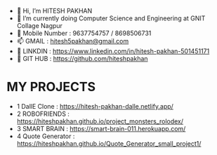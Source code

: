 - 👋 Hi, I’m HITESH PAKHAN
- 🌱 I’m currently doing Computer Science and Engineering at GNIT Collage Nagpur
- 💞️ Mobile Number : 9637754757 / 8698506731
- 📫 GMAIL : hitesh5pakhan@gmail.com
- 👀 LINKDIN : https://www.linkedin.com/in/hitesh-pakhan-501451171
- 👀 GIT HUB : https://github.com/hiteshpakhan

# MY PROJECTS
* 1 DallE Clone : https://hitesh-pakhan-dalle.netlify.app/
* 2 ROBOFRIENDS : https://hiteshpakhan.github.io/project_monsters_rolodex/
* 3 SMART BRAIN : https://smart-brain-011.herokuapp.com/
* 4 Quote Generator : https://hiteshpakhan.github.io/Quote_Generator_small_project1/
